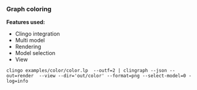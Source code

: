 ### Graph coloring

**Features used:**
- Clingo integration
- Multi model
- Rendering
- Model selection 
- View

`clingo examples/color/color.lp  --outf=2 | clingraph --json --out=render  --view --dir='out/color' --format=png --select-model=0 -log=info `
